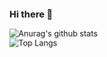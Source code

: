 ### Hi there 👋

![Anurag's github stats](https://github-readme-stats.vercel.app/api?username=Walker-rx&show_icons=true)  
![Top Langs](https://github-readme-stats.vercel.app/api/top-langs/?username=Walker-rx&layout=compact&hide=CMAKE)  
<!-- ![Walker-rx's wakatime stats](https://github-readme-stats.vercel.app/api/wakatime?username=Walker-rx&layout=compact) -->


<!--
**Walker-rx/Walker-rx** is a ✨ _special_ ✨ repository because its `README.md` (this file) appears on your GitHub profile.

Here are some ideas to get you started:

- 🔭 I’m currently working on ...
- 🌱 I’m currently learning ...
- 👯 I’m looking to collaborate on ...
- 🤔 I’m looking for help with ...
- 💬 Ask me about ...
- 📫 How to reach me: ...
- 😄 Pronouns: ...
- ⚡ Fun fact: ...
-->
